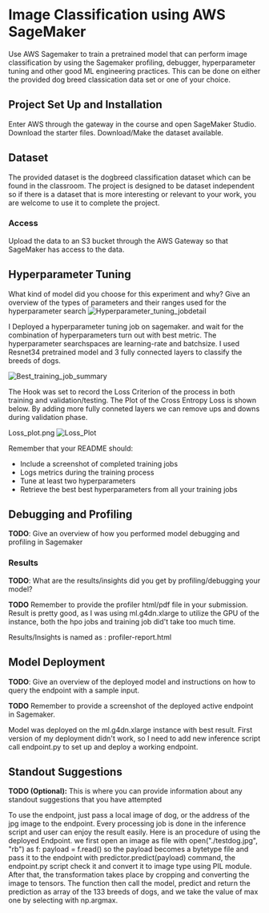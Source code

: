 # Image Classification using AWS SageMaker

Use AWS Sagemaker to train a pretrained model that can perform image classification by using the Sagemaker profiling, debugger, hyperparameter tuning and other good ML engineering practices. This can be done on either the provided dog breed classication data set or one of your choice.

## Project Set Up and Installation
Enter AWS through the gateway in the course and open SageMaker Studio. 
Download the starter files.
Download/Make the dataset available. 

## Dataset
The provided dataset is the dogbreed classification dataset which can be found in the classroom.
The project is designed to be dataset independent so if there is a dataset that is more interesting or relevant to your work, you are welcome to use it to complete the project.

### Access
Upload the data to an S3 bucket through the AWS Gateway so that SageMaker has access to the data. 

## Hyperparameter Tuning
What kind of model did you choose for this experiment and why? Give an overview of the types of parameters and their ranges used for the hyperparameter search
![Hyperparameter_tuning_jobdetail](https://user-images.githubusercontent.com/96059146/150200030-ea9b0c4c-a68e-41f0-82b9-18f7fbd65525.PNG)

I Deployed a hyperparameter tuning job on sagemaker. and wait for the combination of hyperparameters turn out with best metric. The hyperparameter searchspaces are learning-rate and batchsize. I used Resnet34 pretrained model and 3 fully connected layers to classify the breeds of dogs.

![Best_training_job_summary](https://user-images.githubusercontent.com/96059146/150200115-230663d5-e042-4317-94d1-dcb1f3cc5607.PNG)


The Hook was set to record the Loss Criterion of the process in both training and validation/testing. The Plot of the Cross Entropy Loss is shown below. By adding more fully conneted layers we can remove ups and downs during validation phase.

Loss_plot.png
![Loss_Plot](https://user-images.githubusercontent.com/96059146/150199924-2dc72aef-8c4f-42cc-bf34-c66564d93026.PNG)


Remember that your README should:
- Include a screenshot of completed training jobs
- Logs metrics during the training process
- Tune at least two hyperparameters
- Retrieve the best best hyperparameters from all your training jobs

## Debugging and Profiling
**TODO**: Give an overview of how you performed model debugging and profiling in Sagemaker

### Results
**TODO**: What are the results/insights did you get by profiling/debugging your model?

**TODO** Remember to provide the profiler html/pdf file in your submission.
Result is pretty good, as I was using ml.g4dn.xlarge to utilize the GPU of the instance, both the hpo jobs and training job did't take too much time.

Results/Insights is named as : profiler-report.html

## Model Deployment
**TODO**: Give an overview of the deployed model and instructions on how to query the endpoint with a sample input.

**TODO** Remember to provide a screenshot of the deployed active endpoint in Sagemaker.

Model was deployed on the ml.g4dn.xlarge instance with best result. First version of my deployment didn't work, so I need to add new inference script call endpoint.py to set up and deploy a working endpoint.



## Standout Suggestions
**TODO (Optional):** This is where you can provide information about any standout suggestions that you have attempted

To use the endpoint, just pass a local image of dog, or the address of the jpg image to the endpoint. Every processing job is done in the inference script and user can enjoy the result easily. Here is an procedure of using the deployed Endpoint. we first open an image as file with open("./testdog.jpg", "rb") as f: payload = f.read() so the payload becomes a bytetype file and pass it to the endpoint with predictor.predict(payload) command, the endpoint.py script check it and convert it to image type using PIL module. After that, the transformation takes place by cropping and converting the image to tensors. The function then call the model, predict and return the prediction as array of the 133 breeds of dogs, and we take the value of max one by selecting with np.argmax.
